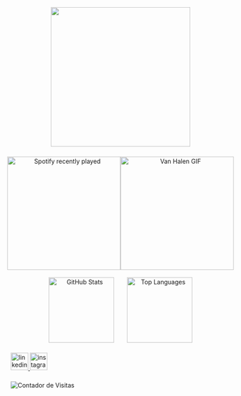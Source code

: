 <div align="center">
    <img height="320" src="https://i.imgur.com/lZ4XcJz.png"  />
</div>

###

<div align="center" style="display: flex; justify-content: center; align-items: center;">
    
  <a href="https://open.spotify.com/user/pedroka009">
    <img height="260" src="https://spotify-recently-played-readme.vercel.app/api?user=pedroka009&count=3&unique=true" alt="Spotify recently played" />
  </a>
  
  <img height="260" src="https://i.imgflip.com/8up509.gif" alt="Van Halen GIF" />
</div>

<br />

<div align="center" style="display: flex; justify-content: center; gap: 30px;">

  <img height="150" src="https://github-readme-stats.vercel.app/api?username=YourLatestTrick&count_private=true&show_icons=true&hide_title=true&hide_border=true&theme=radical&bg_color=4B0000&card_width=400" alt="GitHub Stats" />

  <img height="150" src="https://github-readme-stats.vercel.app/api/top-langs/?username=YourLatestTrick&langs_count=7&layout=compact&theme=radical&bg_color=4B0000&card_width=400" alt="Top Languages" />

</div>

###

<div align="left" >
  <a href="https://linkedin.com/in/pedro-leal-9080122bb" target="_blank">
    <img src="https://img.shields.io/static/v1?message=LinkedIn&logo=linkedin&label=&color=4B0000&logoColor=white&labelColor=&style=for-the-badge" height="40" alt="linkedin logo"  />
  </a>
  <a href="https://instagram.com/5pedro.souza" target="_blank">
    <img src="https://img.shields.io/static/v1?message=Instagram&logo=instagram&label=&color=4B0000&logoColor=white&labelColor=&style=for-the-badge" height="40" alt="instagram logo"  />
  </a>
</div>

###

<h5 align="left"></h5>

###

<img src="https://komarev.com/ghpvc/?username=YourLatestTrick&color=4B0000" alt="Contador de Visitas" />

###
